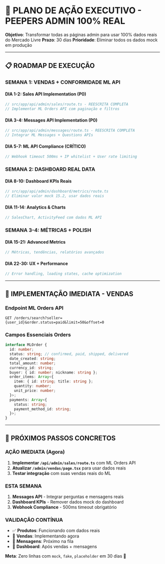 # 🚀 PLANO DE AÇÃO EXECUTIVO - PEEPERS ADMIN 100% REAL

**Objetivo**: Transformar todas as páginas admin para usar 100% dados reais do Mercado Livre
**Prazo**: 30 dias
**Prioridade**: Eliminar todos os dados mock em produção

---

## 📋 **ROADMAP DE EXECUÇÃO**

### **SEMANA 1: VENDAS + CONFORMIDADE ML API**

#### **DIA 1-2: Sales API Implementation (P0)**
```typescript
// src/app/api/admin/sales/route.ts - REESCRITA COMPLETA
// Implementar ML Orders API com paginação e filtros
```

#### **DIA 3-4: Messages API Implementation (P0)**  
```typescript
// src/app/api/admin/messages/route.ts - REESCRITA COMPLETA
// Integrar ML Messages + Questions APIs
```

#### **DIA 5-7: ML API Compliance (CRÍTICO)**
```typescript
// Webhook timeout 500ms + IP whitelist + User rate limiting
```

### **SEMANA 2: DASHBOARD REAL DATA**

#### **DIA 8-10: Dashboard KPIs Reais**
```typescript
// src/app/api/admin/dashboard/metrics/route.ts
// Eliminar valor mock 15.2, usar dados reais
```

#### **DIA 11-14: Analytics & Charts**
```typescript
// SalesChart, ActivityFeed com dados ML API
```

### **SEMANA 3-4: MÉTRICAS + POLISH**

#### **DIA 15-21: Advanced Metrics**
```typescript
// Métricas, tendências, relatórios avançados
```

#### **DIA 22-30: UX + Performance**
```typescript
// Error handling, loading states, cache optimization
```

---

## 🔧 **IMPLEMENTAÇÃO IMEDIATA - VENDAS**

### **Endpoint ML Orders API**
```http
GET /orders/search?seller={user_id}&order.status=paid&limit=50&offset=0
```

### **Campos Essenciais Orders**
```typescript
interface MLOrder {
  id: number;
  status: string; // confirmed, paid, shipped, delivered
  date_created: string;
  total_amount: number;
  currency_id: string;
  buyer: { id: number; nickname: string };
  order_items: Array<{
    item: { id: string; title: string };
    quantity: number;
    unit_price: number;
  }>;
  payments: Array<{
    status: string;
    payment_method_id: string;
  }>;
}
```

---

## 🎯 **PRÓXIMOS PASSOS CONCRETOS**

### **AÇÃO IMEDIATA (Agora)**
1. **Implementar `/api/admin/sales/route.ts`** com ML Orders API
2. **Atualizar `/admin/vendas/page.tsx`** para usar dados reais
3. **Testar integração** com suas vendas reais do ML

### **ESTA SEMANA**
1. **Messages API** - Integrar perguntas e mensagens reais
2. **Dashboard KPIs** - Remover dados mock do dashboard
3. **Webhook Compliance** - 500ms timeout obrigatório

### **VALIDAÇÃO CONTÍNUA**
- ✅ **Produtos**: Funcionando com dados reais
- 🔄 **Vendas**: Implementando agora  
- 🔄 **Mensagens**: Próximo na fila
- 🔄 **Dashboard**: Após vendas + mensagens

**Meta**: Zero linhas com `mock`, `fake`, `placeholder` em 30 dias 🎯